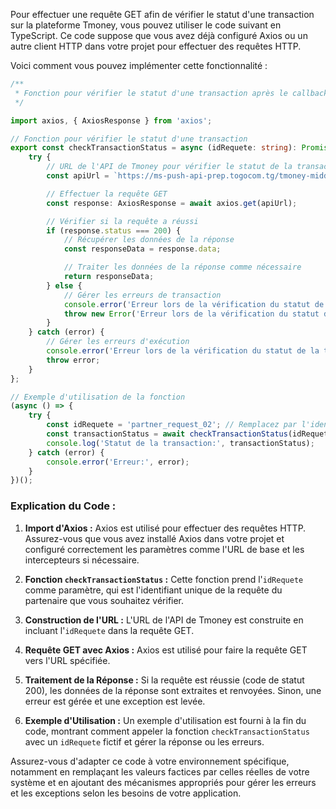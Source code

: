 Pour effectuer une requête GET afin de vérifier le statut d'une transaction sur la plateforme Tmoney, vous pouvez utiliser le code suivant en TypeScript. Ce code suppose que vous avez déjà configuré Axios ou un autre client HTTP dans votre projet pour effectuer des requêtes HTTP.

Voici comment vous pouvez implémenter cette fonctionnalité :

```typescript
/**
 * Fonction pour vérifier le statut d'une transaction après le callback du Push USSD
 */

import axios, { AxiosResponse } from 'axios';

// Fonction pour vérifier le statut d'une transaction
export const checkTransactionStatus = async (idRequete: string): Promise<any> => {
    try {
        // URL de l'API de Tmoney pour vérifier le statut de la transaction
        const apiUrl = `https://ms-push-api-prep.togocom.tg/tmoney-middleware/transactionid?idRequete=${idRequete}`;

        // Effectuer la requête GET
        const response: AxiosResponse = await axios.get(apiUrl);

        // Vérifier si la requête a réussi
        if (response.status === 200) {
            // Récupérer les données de la réponse
            const responseData = response.data;

            // Traiter les données de la réponse comme nécessaire
            return responseData;
        } else {
            // Gérer les erreurs de transaction
            console.error('Erreur lors de la vérification du statut de la transaction:', response.statusText);
            throw new Error('Erreur lors de la vérification du statut de la transaction.');
        }
    } catch (error) {
        // Gérer les erreurs d'exécution
        console.error('Erreur lors de la vérification du statut de la transaction:', error.message);
        throw error;
    }
};

// Exemple d'utilisation de la fonction
(async () => {
    try {
        const idRequete = 'partner_request_02'; // Remplacez par l'identifiant de requête réel que vous souhaitez vérifier
        const transactionStatus = await checkTransactionStatus(idRequete);
        console.log('Statut de la transaction:', transactionStatus);
    } catch (error) {
        console.error('Erreur:', error);
    }
})();
```

### Explication du Code :

1. **Import d'Axios :** Axios est utilisé pour effectuer des requêtes HTTP. Assurez-vous que vous avez installé Axios dans votre projet et configuré correctement les paramètres comme l'URL de base et les intercepteurs si nécessaire.

2. **Fonction `checkTransactionStatus` :** Cette fonction prend l'`idRequete` comme paramètre, qui est l'identifiant unique de la requête du partenaire que vous souhaitez vérifier.

3. **Construction de l'URL :** L'URL de l'API de Tmoney est construite en incluant l'`idRequete` dans la requête GET.

4. **Requête GET avec Axios :** Axios est utilisé pour faire la requête GET vers l'URL spécifiée.

5. **Traitement de la Réponse :** Si la requête est réussie (code de statut 200), les données de la réponse sont extraites et renvoyées. Sinon, une erreur est gérée et une exception est levée.

6. **Exemple d'Utilisation :** Un exemple d'utilisation est fourni à la fin du code, montrant comment appeler la fonction `checkTransactionStatus` avec un `idRequete` fictif et gérer la réponse ou les erreurs.

Assurez-vous d'adapter ce code à votre environnement spécifique, notamment en remplaçant les valeurs factices par celles réelles de votre système et en ajoutant des mécanismes appropriés pour gérer les erreurs et les exceptions selon les besoins de votre application.